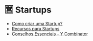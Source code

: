# 🈺 Startups

- [Como criar uma Startup?](como-criar-uma-startup.md)
- [Recursos para Startups](recursos.md)
- [Conselhos Essenciais - Y Combinator](y-combinator-advice.md)
<!-- - [Como fazer um Pitch?](como-fazer-um-pitch.md) -->

